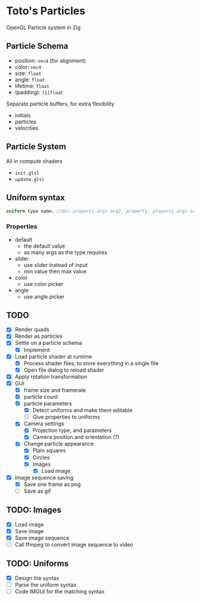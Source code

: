 # Toto's Particles

OpenGL Particle system in Zig

## Particle Schema

- position: `vec4` (for alignment)
- color: `vec4`
- size: `float`
- angle: `float`
- lifetime: `float`
- (padding): `[1]float`

Separate particle buffers, for extra flexibility

- initials
- particles
- velocities

## Particle System

All in compute shaders

- `init.glsl`
- `update.glsl`

## Uniform syntax

```glsl
uniform type name; //@ui property arg1 arg2, property, property arg1 arg2 arg3, ...
```

### Properties

- default
  - the default value
  - as many args as the type requires
- slider
  - use slider instead of input
  - min value then max value
- color
  - use color picker
- angle
  - use angle picker

## TODO

- [x] Render quads
- [x] Render as particles
- [x] Settle on a particle schema
  - [x] Implement
- [x] Load particle shader at runtime
  - [x] Process shader files, to store everything in a single file
  - [x] Open file dialog to reload shader
- [x] Apply rotation transformation
- [x] GUI
  - [x] frame size and framerate
  - [x] particle count
  - [x] particle parameters
    - [x] Detect uniforms and make them editable
    - [ ] Give properties to uniforms
  - [x] Camera settings
    - [x] Projection type, and parameters
    - [x] Camera position and orientation (?)
  - [x] Change particle appearance
    - [x] Plain squares
    - [x] Circles
    - [x] Images
      - [x] Load image
- [x] Image sequence saving
  - [x] Save one frame as png
  - [ ] Save as gif

## TODO: Images

- [x] Load image
- [x] Save image
- [x] Save image sequence
- [ ] Call ffmpeg to convert image sequence to video

## TODO: Uniforms

- [x] Design the syntax
- [ ] Parse the uniform syntax
- [ ] Code IMGUI for the matching syntax

